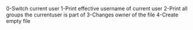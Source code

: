 0-Switch current user
1-Print effective username of current user
2-Print all groups the currentuser is part of
3-Changes owner of the file
4-Create empty file
